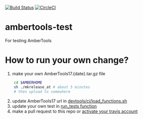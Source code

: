 [![Build Status](https://travis-ci.org/Amber-MD/ambertools-test.svg?branch=at17)](https://travis-ci.org/Amber-MD/ambertools-test)
[![CircleCI](https://circleci.com/gh/Amber-MD/ambertools-test.svg?style=svg)](https://circleci.com/gh/Amber-MD/ambertools-test)

# ambertools-test
For testing AmberTools

# How to run your own change?
1. make your own AmberTools17.{date}.tar.gz file
```bash
    cd $AMBERHOME
    sh ./mkrelease_at # about 5 minutes
    # then upload to somewhere
```
2. update AmberTools17 url in [devtools/ci/load_functions.sh](devtools/ci/load_functions.sh)
3. update your own test in [run_tests function](devtools/ci/load_functions.sh)
4. make a pull request to this repo or [activate your travis account](https://travis-ci.org/getting_started)
